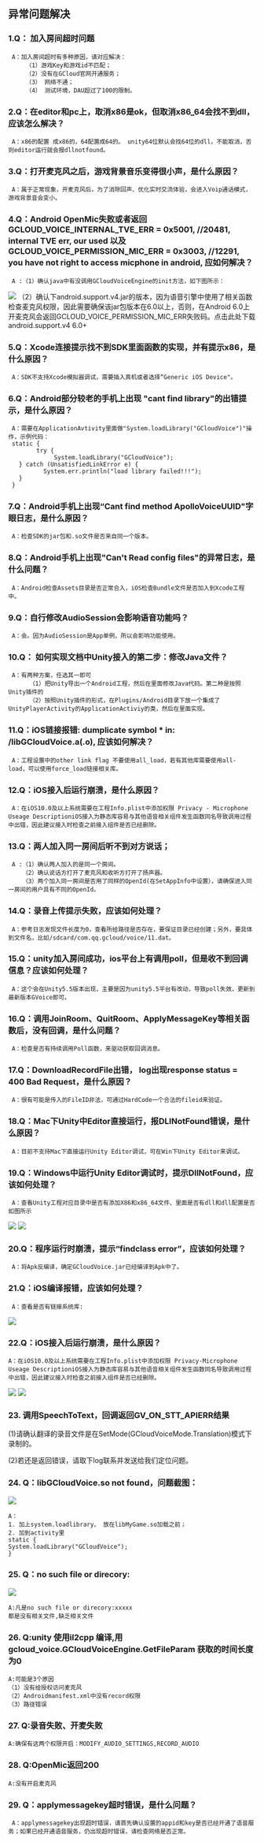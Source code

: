 ## 异常问题解决
### 1.Q： 加入房间超时问题
     A：加入房间超时有多种原因，请对应解决：
         （1）游戏Key和游戏id不匹配；
         （2）没有在GCloud官网开通服务；
         （3） 网络不通；
         （4） 测试环境，DAU超过了100的限制。

### 2.Q：在editor和pc上，取消x86是ok，但取消x86_64会找不到dll，应该怎么解决？
     A：x86的配置 成x86的，64配置成64的。 unity64位默认会找64位的dll，不能取消，否则editor运行就会报dllnotfound。
### 3.Q：打开麦克风之后，游戏背景音乐变得很小声，是什么原因？
     A：属于正常现象，开麦克风后，为了消除回声、优化实时交流体验，会进入Voip通话模式，游戏背景音会变小。

### 4.Q：Android OpenMic失败或者返回GCLOUD_VOICE_INTERNAL_TVE_ERR = 0x5001, //20481, internal TVE err, our used 以及GCLOUD_VOICE_PERMISSION_MIC_ERR = 0x3003, //12291, you have not right to access micphone in android, 应如何解决？
     A :（1）确认java中有没调用GCloudVoiceEngine的init方法，如下图所示：
![](https://i.imgur.com/3M0WXAc.png)
         （2）确认下android.support.v4.jar的版本，因为语音引擎中使用了相关函数检查麦克风权限，因此需要确保该jar包版本在6.0以上，否则，在Android 6.0上开麦克风会返回GCLOUD_VOICE_PERMISSION_MIC_ERR失败码。点击此处下载android.support.v4 6.0+

### 5.Q：Xcode连接提示找不到SDK里面函数的实现，并有提示x86，是什么原因？
     A：SDK不支持Xcode模拟器调试，需要插入真机或者选择“Generic iOS Device"。

### 6.Q：Android部分较老的手机上出现 "cant find library"的出错提示，是什么原因？
     A：需要在ApplicationAvtivity里面做"System.loadLibrary("GCloudVoice")"操作，示例代码：
     static {
            try {
                 System.loadLibrary("GCloudVoice");
       } catch (UnsatisfiedLinkError e) {
              System.err.println("load library failed!!!");
       }
     }

### 7.Q：Android手机上出现“Cant find method ApolloVoiceUUID"字眼日志，是什么原因？
     A：检查SDK的jar包和.so文件是否来自同一个版本。

### 8.Q：Android手机上出现"Can't Read config files"的异常日志，是什么问题？
     A：Android检查Assets目录是否正常合入，iOS检查Bundle文件是否加入到Xcode工程中。

### 9.Q：自行修改AudioSession会影响语音功能吗？
     A：会。因为AudioSession是App单例，所以会影响功能使用。

### 10.Q： 如何实现文档中Unity接入的第二步：修改Java文件？
     A：有两种方案，任选其一即可
          （1）把Unity导出一个Android工程，然后在里面修改Java代码。第二种是按照Unity插件的
          （2）按照Unity插件的形式，在Plugins/Android目录下放一个集成了UnityPlayerActivity的ApplicationActiviy的类，然后在里面实现。

### 11.Q：iOS链接报错: dumplicate symbol * in: /libGCloudVoice.a(.o), 应该如何解决？
     A：工程设置中的other link flag 不要使用all_load，若有其他库需要使用all-load，可以使用force_load链接相关库。
### 12.Q：iOS接入后运行崩溃，是什么原因？
     A：在iOS10.0及以上系统需要在工程Info.plist中添加权限 Privacy - Microphone Useage DescriptioniOS接入为静态库容易与其他语音相关组件发生函数同名导致调用过程中出错，因此建议接入时检查之前接入组件是否已经删除。 
### 13.Q：两人加入同一房间后听不到对方说话；
     A :（1）确认两人加入的是同一个房间。
        （2）确认说话方打开了麦克风和收听方打开了扬声器。
        （3）两个加入同一房间是否用了同样的OpenId(在SetAppInfo中设置），请确保进入同一房间的用户具有不同的OpenId。

### 14.Q：录音上传提示失败，应该如何处理？
     A：参考日志发现文件长度为0，查看所给路径是否存在，要保证目录已经创建；另外，要具体到文件名，比如/sdcard/com.qq.gcloud/voice/11.dat。

### 15.Q：unity加入房间成功，ios平台上有调用poll，但是收不到回调信息？应该如何处理？
     A：这个会在Unity5.5版本出现，主要是因为unity5.5平台有改动，导致poll失效，更新到最新版本GVoice即可。
### 16.Q：调用JoinRoom、QuitRoom、ApplyMessageKey等相关函数后，没有回调，是什么问题？
     A：检查是否有持续调用Poll函数，来驱动获取回调消息。
### 17.Q：DownloadRecordFile出错， log出现response status = 400 Bad Request，是什么原因？
     A：很有可能是传入的FileID非法，可通过HardCode一个合法的fileid来验证。
### 18.Q：Mac下Unity中Editor直接运行，报DLlNotFound错误，是什么原因？
     A：目前不支持Mac下直接运行Unity Editor调试，可在Win下Unity Editor来调试。
### 19.Q：Windows中运行Unity Editor调试时，提示DllNotFound，应该如何处理？
     A：查看Unity工程对应目录中是否有添加X86和x86_64文件、里面是否有dll和dll配置是否如图所示
![](https://i.imgur.com/GbUStYk.png)
![](https://i.imgur.com/MVDLwDr.png)

### 20.Q：程序运行时崩溃，提示“findclass error”，应该如何处理？
     A：将Apk反编译，确定GCloudVoice.jar已经编译到Apk中了。

### 21.Q：iOS编译报错，应该如何处理？
     A：查看是否有链接系统库:
![](https://i.imgur.com/PXsoMDM.png)

### 22.Q：iOS接入后运行崩溃，是什么原因？
    A：在iOS10.0及以上系统需要在工程Info.plist中添加权限 Privacy-Microphone Useage DescriptioniOS接入为静态库容易与其他语音相关组件发生函数同名导致调用过程中出错，因此建议接入时检查之前接入组件是否已经删除。
![](https://i.imgur.com/L02E5zl.png)
![](https://i.imgur.com/nfu1HrF.png)

### 23. 调用SpeechToText，回调返回GV_ON_STT_APIERR结果
(1)请确认翻译的录音文件是在SetMode(GCloudVoiceMode.Translation)模式下录制的。

(2)若还是返回错误，请取下log联系并发送给我们定位问题。

### 24. Q：libGCloudVoice.so not found，问题截图： 
![](https://i.imgur.com/Z8okS2d.png)

    A：
    1. 加上system.loadlibrary， 放在libMyGame.so加载之前；
    2. 加到activity里
    static {
    System.loadLibrary("GCloudVoice");
    }
### 25. Q：no such file or direcory:
![](https://i.imgur.com/TCEXGXw.png)

    A:凡是no such file or direcory:xxxxx
    都是没有相关文件,缺乏相关文件
### 26. Q:unity 使用il2cpp 编译,用gcloud_voice.GCloudVoiceEngine.GetFileParam 获取的时间长度为0 

    A:可能是3个原因
    （1）没有给授权访问麦克风
    （2）Androidmanifest.xml中没有record权限
    （3）路径错误
### 27. Q:录音失败、开麦失败
    A:确保有这两个权限开启：MODIFY_AUDIO_SETTINGS,RECORD_AUDIO
### 28. Q:OpenMic返回200
    A:没有开启麦克风
### 29. Q：applymessagekey超时错误，是什么问题？
     A：applymessagekey出现超时错误，请首先确认设置的appid和key是否已经开通了语音服务；如果已经开通语音服务，仍出现超时错误，请检查网络是否正常。